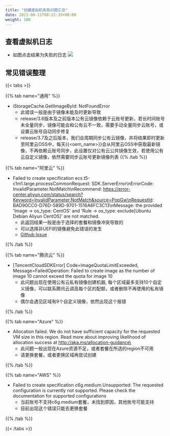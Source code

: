 ```yaml
---
title: "创建虚拟机失败问题汇总"
date: 2021-06-11T08:22:33+08:00
weight: 100
---
```


## 查看虚拟机日志
- 如图点击结果为失败的日志
   ![](../../images/vm_log.png)

## 常见错误整理
{{< tabs >}}


{{% tab name="通用" %}}
- iStorageCache.GetIImageById: NotFoundError
    - 此错误一般是由于镜像未能及时更新导致
    - release/3.6版本及之前版本公有云镜像依赖于云账号更新，若长时间账号未全量同步，镜像可能会和公有云不一致，需要手动全量同步云账号，或设置云账号自动同步修复
    - release/3.7及之后版本，我们会周期同步公有云镜像，并将结果即时更新至阿里云OSS中，每天{{<oem_name>}}会从阿里云OSS中获取最新镜像，不再依赖云账号同步，此设置仅对公有云公共镜像生效，若使用公有云自定义镜像，依然需要同步云账号更新镜像列表
{{% /tab %}}


{{% tab name="阿里云" %}}

- Failed to create specification ecs.t5-c1m1.large.processCommonRequest: SDK.ServerError\nErrorCode: InvalidParameter.NotMatch\nRecommend: https://error-center.aliyun.com/status/search?Keyword=InvalidParameter.NotMatch&source=PopGw\nRequestId: BAD90CC0-D76D-589D-9701-1516A6FC3C13\nMessage: the provided 'Image -> os_type: CentOS' and 'Rule -> os_type: exclude[Ubuntu Debian Aliyun CentOS]' are not matched.
    - 此返回结果一般是由于选择的套餐和镜像冲突导致的
    - 可以选择非UEFI的镜像避免此错误的发生
    - [Github Issue](https://github.com/yunionio/cloudpods/issues/11481)

{{% /tab %}}

{{% tab name="腾讯云" %}}
- [TencentCloudSDKError] Code=ImageQuotaLimitExceeded, Message=FailedOperation: Failed to create image as the number of image 10 cannot exceed the quota for image 10
    - 此问题出现在使用公有云私有镜像创建机器, 每个区域最多支持10个自定义镜像，可以联系腾讯云调高每个区的配额，或者删除不再使用的私有镜像
    - 偶尔会遇见区域有9个自定义镜像，依然出现这个报错

{{% /tab %}}

{{% tab name="Azure" %}}
- Allocation failed. We do not have sufficient capacity for the requested VM size in this region. Read more about improving likelihood of allocation success at http://aka.ms/allocation-guidance\ 
    - 此问题一般出现在Azure资源不足，或者套餐在所选的region不可用
    - 请更换套餐，或者更换区域再尝试创建

{{% /tab %}}

{{% tab name="AWS" %}}
- Failed to create specification c6g.medium.Unsupported: The requested configuration is currently not supported. Please check the documentation for supported configurations
    - 当前账号不支持c6g.medium套餐，未找到原因，其他账号可能支持
    - 目前出现这个错误只能去更换套餐

{{% /tab %}}

{{< /tabs >}}
